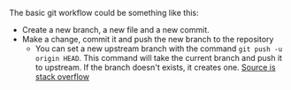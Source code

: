 The basic git workflow could be something like this:

- Create a new branch, a new file and a new commit.
- Make a change, commit it and push the new branch to the repository
  - You can set a new upstream branch with the command `git push -u origin HEAD`. This command will take the current branch and push it to upstream. If the branch doesn't exists, it creates one. [Source is stack overflow](https://stackoverflow.com/questions/6089294/why-do-i-need-to-do-set-upstream-all-the-time)
